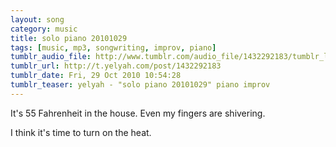 ```yaml
---
layout: song
category: music
title: solo piano 20101029
tags: [music, mp3, songwriting, improv, piano]
tumblr_audio_file: http://www.tumblr.com/audio_file/1432292183/tumblr_lb26usTSSv1qzo4ep
tumblr_url: http://t.yelyah.com/post/1432292183
tumblr_date: Fri, 29 Oct 2010 10:54:28
tumblr_teaser: yelyah - "solo piano 20101029" piano improv
---
```

It's 55 Fahrenheit in the house. Even my fingers are shivering.

I think it's time to turn on the heat.
